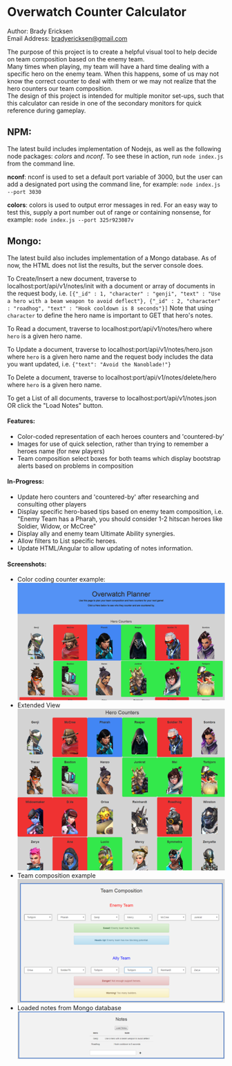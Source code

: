 Overwatch Counter Calculator
=========================================

Author: Brady Ericksen  
Email Address: bradyericksen@gmail.com

The purpose of this project is to create a helpful visual tool to help decide on team composition based on the enemy team.  
Many times when playing, my team will have a hard time dealing with a specific hero on the enemy team. When this happens, some of us may not know the correct counter to deal with them or we may not realize that the hero counters our team composition.  
The design of this project is intended for multiple monitor set-ups, such that this calculator can reside in one of the secondary monitors for quick reference during gameplay.

## NPM:
The latest build includes implementation of Nodejs, as well as the following node packages: *colors* and *nconf*.
To see these in action, run ```node index.js``` from the command line.

**nconf**: nconf is used to set a default port variable of 3000, but the user can add a designated port using the command line, for example: ```node index.js --port 3030```

**colors**: colors is used to output error messages in red. For an easy way to test this, supply a port number out of range or containing nonsense, for example: ```node index.js --port 325r923087v```

## Mongo:
The latest build also includes implementation of a Mongo database. As of now, the HTML does not list the results, but the server console does.

To Create/Insert a new document, traverse to localhost:port/api/v1/notes/init with a document or array of documents in the request body, i.e. ```[{"_id" : 1, "character" : "genji", "text" : "Use a hero with a beam weapon to avoid deflect"}, {"_id" : 2, "character" : "roadhog", "text" : "Hook cooldown is 8 seconds"}]```
Note that using ```character``` to define the hero name is important to GET that hero's notes.


To Read a document, traverse to localhost:port/api/v1/notes/hero where ```hero``` is a given hero name.

To Update a document, traverse to localhost:port/api/v1/notes/hero.json where ```hero``` is a given hero name and the request body includes the data you want updated, i.e. ```{"text": "Avoid the Nanoblade!"}```

To Delete a document, traverse to localhost:port/api/v1/notes/delete/hero where ```hero``` is a given hero name.

To get a List of all documents, traverse to localhost:port/api/v1/notes.json OR click the "Load Notes" button.

#### Features:
* Color-coded representation of each heroes counters and 'countered-by'
* Images for use of quick selection, rather than trying to remember a heroes name (for new players)
* Team composition select boxes for both teams which display bootstrap alerts based on problems in composition

#### In-Progress:
* Update hero counters and 'countered-by' after researching and consulting other players
* Display specific hero-based tips based on enemy team composition, i.e. "Enemy Team has a Pharah, you should consider 1-2 hitscan heroes like Soldier, Widow, or McCree"
* Display ally and enemy team Ultimate Ability synergies.
* Allow filters to List specific heroes.
* Update HTML/Angular to allow updating of notes information.

#### Screenshots:
* Color coding counter example:
![Counters by color](https://github.com/RaptureBTP/overwatch-calc/blob/master/new_example1.PNG)
* Extended View
![Extended](https://github.com/RaptureBTP/overwatch-calc/blob/master/new_example2.PNG)
* Team composition example
![Enemy and Ally team composition with alerts](https://github.com/RaptureBTP/overwatch-calc/blob/master/new_example3.PNG)
* Loaded notes from Mongo database
![Loaded notes from Mongo database](https://github.com/RaptureBTP/overwatch-calc/blob/master/new_example4.PNG)